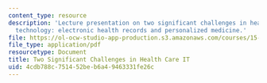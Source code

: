 ```yaml
---
content_type: resource
description: 'Lecture presentation on two significant challenges in health care information
  technology: electronic health records and personalized medicine.'
file: https://ol-ocw-studio-app-production.s3.amazonaws.com/courses/15-571-generating-business-value-from-information-technology-spring-2009/4cdb788c751452beb6a49463331fe26c_MIT15_571s09_lec09.pdf
file_type: application/pdf
resourcetype: Document
title: Two Significant Challenges in Health Care IT
uid: 4cdb788c-7514-52be-b6a4-9463331fe26c
---
```

